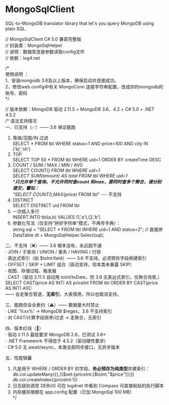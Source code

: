 # MongoSqlClient  
SQL-to-MongoDB translator library that let's you query MongoDB using plain SQL.  
  
  
//  MongoSqlClient  C# 5.0 兼容完整版    
//  封装类：MongoSqlHelper  
//  说明：数据库连接参数读取config文件  
//  依赖：log4.net  
  
/*     
使用说明 ：  
1、安装mongodb 3.6及以上版本，确保启动并连接成功。  
2、修改web.config中有关 MongoConn 连接字符串配置，改成你的mongodb的账号、密码  
*/  
  
// 版本依赖：MongoDB 驱动 2.11.5 + MongoDB 3.6、4.2 + C# 5.0 + .NET 4.5.2     
/*  语法支持情况    
 一、已支持（✅）—— 3.6 保证能跑  
  1. 等值/范围/IN 过滤  
     SELECT * FROM tbl WHERE status=1 AND price>100 AND city IN ('bj','sh')  
  2. TOP    
     SELECT TOP 50 * FROM tbl WHERE uid=1 ORDER BY createTime DESC  
  3. COUNT / SUM / MAX / MIN / AVG  
     SELECT COUNT(*) FROM tbl WHERE uid=1  
     SELECT SUM(amount) AS total FROM tbl WHERE uid=1  
     *****只允许单个查询，不允许同时查count 和max，要同时查多个聚合，请分别提交，譬如：****  
     "SELECT COUNT(*),MAX(price) FROM tbl"   --- 不支持  
  4. DISTINCT  
     SELECT DISTINCT uid FROM tbl  
  5. 一次插入多行  
     INSERT INTO tbl(a,b) VALUES (1,'a'),(2,'b')  
  7. 参数化写法（仅支持“拼好字符串”模式，不再传字典）：  
     string sql = "SELECT * FROM tbl WHERE uid=1 AND status=2";   // 直接拼  
     DataTable dt = MongoSqlHelper.Select(sql);  
  
 二、不支持（❌）—— 3.6 根本没有，永远跑不通  
  · JOIN / 子查询 / UNION / 事务 / HAVING / 行锁  
  · 表达式索引（如 $toInt:field）—— 3.6 不支持，必须预存字段再建索引  
  · OFFSET / SKIP + LIMIT 组合（驱动支持，但本类未暴露 SKIP）  
  · 视图、存储过程、触发器  
  . CAST（驱动 2.11.5 自动用 $toInt/$toDate，但 3.6 无表达式索引，仅聚合场景,）  
     SELECT CAST(price AS INT) AS priceInt FROM tbl ORDER BY CAST(price AS INT) ASC  
     —— 会走聚合管道，**无索引**，大表慎用，所以也取消支持。  
  
 三、能跑但会全表扫（⚠️）—— 数据量大时禁止  
  · LIKE '%xx%'   →  MongoDB $regex，3.6 不支持索引  
  · 对 CAST/计算字段排序/过滤   →  走聚合，无索引  
  
 四、版本红线（🔴）  
  · 驱动 2.11.5 最低要求 MongoDB 2.6，已测试 3.6+  
  · .NET Framework 不得低于 4.5.2（驱动硬性要求）  
  · C# 5.0 无 await/async，本类全部同步接口，无异步版本  
  
 五、性能锦囊  
  1. 凡是用于 WHERE / ORDER BY 的字段，**务必预存为纯类型**并建索引：  
        db.col.updateMany({},[{$set:{priceInt:{$toInt:"$price"}}}])  
        db.col.createIndex({priceInt:1})  
  2. 日志级别调至 DEBUG 可在 log4net 中看到 Compass 可直接粘贴的执行脚本  
  3. 内存缓存限额在 app.config 配置（已加 MongoSql 100 MB）  
 */